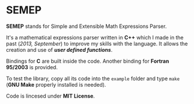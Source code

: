 # SEMEP

**SEMEP** stands for Simple and Extensible Math Expressions Parser.

It's a mathematical expressions parser written in **C++** which I made in the past (*2013, September*) to improve my skills with the language. It allows the creation and use of ***user defined functions***.

Bindings for **C** are built inside the code. Another binding for **Fortran 95/2003** is provided.

To test the library, copy all its code into the `example` folder and type `make` (**GNU Make** properly installed is needed).

Code is lincesed under **MIT License**.